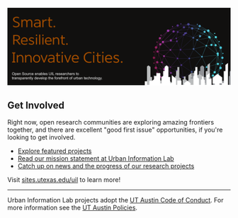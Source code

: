 ![Urban Information Lab](https://raw.githubusercontent.com/urbaninfolab/.github/main/urbaninfolab.png) 

## Get Involved

Right now, open research communities are exploring amazing frontiers together, and there are excellent "good first issue" opportunities, if you're looking to get involved.

* [Explore featured projects](https://sites.utexas.edu/uil/category/projects/)
* [Read our mission statement at Urban Information Lab](https://sites.utexas.edu/uil/about/)
* [Catch up on news and the progress of our research projects](https://sites.utexas.edu/uil/category/news-events/)

Visit [sites.utexas.edu/uil](https://sites.utexas.edu/uil) to learn more!

----

Urban Information Lab projects adopt the [UT Austin Code of Conduct](https://www.utexas.edu/about/mission-and-values). For more information see the [UT Austin Policies](https://www.utexas.edu/site-policies).
